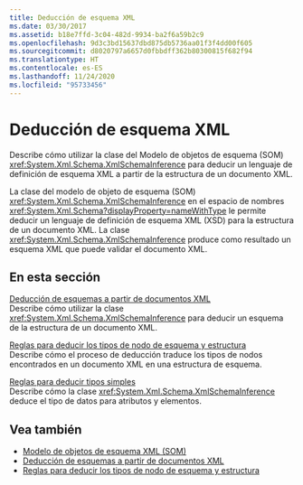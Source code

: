 ```yaml
---
title: Deducción de esquema XML
ms.date: 03/30/2017
ms.assetid: b18e7ffd-3c04-482d-9934-ba2f6a59b2c9
ms.openlocfilehash: 9d3c3bd15637dbd875db5736aa01f3f4dd00f605
ms.sourcegitcommit: d8020797a6657d0fbbdff362b80300815f682f94
ms.translationtype: HT
ms.contentlocale: es-ES
ms.lasthandoff: 11/24/2020
ms.locfileid: "95733456"
---
```

# <a name="inferring-an-xml-schema"></a>Deducción de esquema XML

Describe cómo utilizar la clase del Modelo de objetos de esquema (SOM) <xref:System.Xml.Schema.XmlSchemaInference> para deducir un lenguaje de definición de esquema XML a partir de la estructura de un documento XML.  
  
 La clase del modelo de objeto de esquema (SOM) <xref:System.Xml.Schema.XmlSchemaInference> en el espacio de nombres <xref:System.Xml.Schema?displayProperty=nameWithType> le permite deducir un lenguaje de definición de esquema XML (XSD) para la estructura de un documento XML. La clase <xref:System.Xml.Schema.XmlSchemaInference> produce como resultado un esquema XML que puede validar el documento XML.  
  
## <a name="in-this-section"></a>En esta sección  

 [Deducción de esquemas a partir de documentos XML](inferring-schemas-from-xml-documents.md)  
 Describe cómo utilizar la clase <xref:System.Xml.Schema.XmlSchemaInference> para deducir un esquema de la estructura de un documento XML.  
  
 [Reglas para deducir los tipos de nodo de esquema y estructura](rules-for-inferring-schema-node-types-and-structure.md)  
 Describe cómo el proceso de deducción traduce los tipos de nodos encontrados en un documento XML en una estructura de esquema.  
  
 [Reglas para deducir tipos simples](rules-for-inferring-simple-types.md)  
 Describe cómo la clase <xref:System.Xml.Schema.XmlSchemaInference> deduce el tipo de datos para atributos y elementos.  
  
## <a name="see-also"></a>Vea también

- [Modelo de objetos de esquema XML (SOM)](xml-schema-object-model-som.md)
- [Deducción de esquemas a partir de documentos XML](inferring-schemas-from-xml-documents.md)
- [Reglas para deducir los tipos de nodo de esquema y estructura](rules-for-inferring-schema-node-types-and-structure.md)
